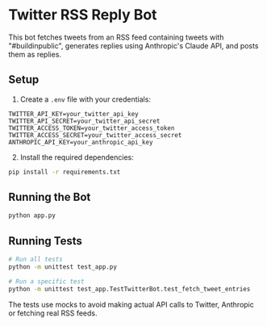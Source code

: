 # Twitter RSS Reply Bot

This bot fetches tweets from an RSS feed containing tweets with "#buildinpublic", generates replies using Anthropic's Claude API, and posts them as replies.

## Setup

1. Create a `.env` file with your credentials:

```
TWITTER_API_KEY=your_twitter_api_key
TWITTER_API_SECRET=your_twitter_api_secret
TWITTER_ACCESS_TOKEN=your_twitter_access_token
TWITTER_ACCESS_SECRET=your_twitter_access_secret
ANTHROPIC_API_KEY=your_anthropic_api_key
```

2. Install the required dependencies:

```bash
pip install -r requirements.txt
```

## Running the Bot

```bash
python app.py
```

## Running Tests

```bash
# Run all tests
python -m unittest test_app.py

# Run a specific test
python -m unittest test_app.TestTwitterBot.test_fetch_tweet_entries
```

The tests use mocks to avoid making actual API calls to Twitter, Anthropic or fetching real RSS feeds. 